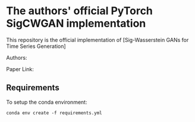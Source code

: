 # The authors' official PyTorch SigCWGAN implementation

This repository is the official implementation of [Sig-Wasserstein GANs for Time Series Generation]

Authors:

Paper Link:

## Requirements

To setup the conda environment:

```
conda env create -f requirements.yml
```


